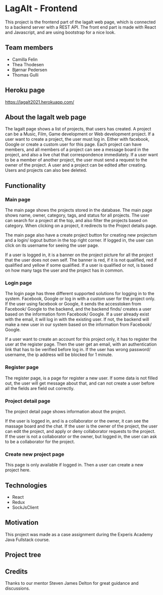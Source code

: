 # LagAlt - Frontend

This project is the frontend part of the lagalt web page, which is connected to a backend server with a REST API. The front end part is made with React and Javascript, and are using bootstrap for a nice look.

## Team members
- Camilla Felin
- Thea Thodesen
- Bjørnar Pedersen
- Thomas Gulli

## Heroku page

https://lagalt2021.herokuapp.com/

## About the lagalt web page
The lagalt page shows a list of projects, that users has created.
A project can be a Music, Film, Game development or Web development project. If a user want to create a project, the user must log in. Either with facebook, Google or create a custom user for this page.
Each project can have members, and all members of a project can see a message board in the project, and also a live chat that correspondence immediately.
If a user want to be a member of another project, the user must send a request to the owner of the project.
A user and a project can be edited after creating. Users and projects can also bee deleted.


## Functionality

### Main page
The main page shows the projects stored in the database. The main page shows name, owner, category, tags, and status for all projects.
The user can search for a project at the top, and also filter the projects based on category. When clicking on a project, it redirects to the Project details page.

The main page also have a create project button for creating new projectsm and a login/ logout button in the top right corner.
If logged in, the user can click on its username for seeing the user page.

If a user is logged in, it is a banner on the project picture for all the project that the user does not own self.
The banner is red, if it is not qualified, red if qualified and yellow if some qualified. If a user is qualified or not, is based on how many tags the user and the project has in common.

### Login page

The login page has three different supported solutions for logging in to the system. Facebook, Google or log in with a custom user for the project only.
If the user using facebook or Google, it sends the accesstoken from Facebook/ Google to the backend, and the backend finds/ creates a user based on the information form Facebook/ Google.
If a user already exist with the email, it will log in with the existing user. If not, the backend will make a new user in our system based on the information from Facebook/ Google.

If a user want to create an account for this project only, it has to register the user at the register page. 
Then the user get an email, with an authentication link that has to be verified before log in. 
If the user has wrong password/ username, the ip address will be blocked for 1 minute.

### Register page

The register page, is a page for register a new user. If some data is not filled out, the user will get message about that, and can not create a user before all the fields are field out correctly. 


### Project detail page

The project detail page shows information about the project.

If the user is logged in, and is a collaborator or the owner, it can see the massage board and the chat.
If the user is the owner of the project, the user can edit the project, and apply or deny collaborator requests to the project.
If the user is not a collaborator or the owner, but logged in, the user can ask to be a collaborator for the project.

### Create new project page
This page is only available if logged in. Then a user can create a new project here.

## Technologies

- React
- Redux
- SockJsClient

## Motivation

This project was made as a case assignment during the Experis Academy Java Fullstack course.

## Project tree

## Credits

Thanks to our mentor Steven James Delton for great guidance and discussions.
